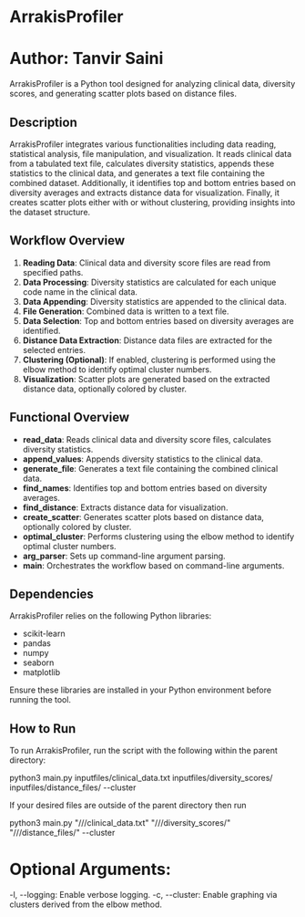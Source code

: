 # ArrakisProfiler
# Author: Tanvir Saini

ArrakisProfiler is a Python tool designed for analyzing clinical data, diversity scores, and generating scatter plots based on distance files.

## Description

ArrakisProfiler integrates various functionalities including data reading, statistical analysis, file manipulation, and visualization. It reads clinical data from a tabulated text file, calculates diversity statistics, appends these statistics to the clinical data, and generates a text file containing the combined dataset. Additionally, it identifies top and bottom entries based on diversity averages and extracts distance data for visualization. Finally, it creates scatter plots either with or without clustering, providing insights into the dataset structure.

## Workflow Overview

1. **Reading Data**: Clinical data and diversity score files are read from specified paths.
2. **Data Processing**: Diversity statistics are calculated for each unique code name in the clinical data.
3. **Data Appending**: Diversity statistics are appended to the clinical data.
4. **File Generation**: Combined data is written to a text file.
5. **Data Selection**: Top and bottom entries based on diversity averages are identified.
6. **Distance Data Extraction**: Distance data files are extracted for the selected entries.
7. **Clustering (Optional)**: If enabled, clustering is performed using the elbow method to identify optimal cluster numbers.
8. **Visualization**: Scatter plots are generated based on the extracted distance data, optionally colored by cluster.

## Functional Overview

- **read_data**: Reads clinical data and diversity score files, calculates diversity statistics.
- **append_values**: Appends diversity statistics to the clinical data.
- **generate_file**: Generates a text file containing the combined clinical data.
- **find_names**: Identifies top and bottom entries based on diversity averages.
- **find_distance**: Extracts distance data for visualization.
- **create_scatter**: Generates scatter plots based on distance data, optionally colored by cluster.
- **optimal_cluster**: Performs clustering using the elbow method to identify optimal cluster numbers.
- **arg_parser**: Sets up command-line argument parsing.
- **main**: Orchestrates the workflow based on command-line arguments.

## Dependencies

ArrakisProfiler relies on the following Python libraries:

- scikit-learn
- pandas
- numpy
- seaborn
- matplotlib

Ensure these libraries are installed in your Python environment before running the tool.

## How to Run

To run ArrakisProfiler, run the script with the following within the parent directory:

python3 main.py inputfiles/clinical_data.txt inputfiles/diversity_scores/ inputfiles/distance_files/ --cluster

If your desired files are outside of the parent directory then run

python3 main.py "<path>/<to>/<your>/clinical_data.txt" "<path>/<to>/<your>/diversity_scores/" "<path>/<to>/<your>/distance_files/" --cluster

# Optional Arguments:

-l, --logging: Enable verbose logging.
-c, --cluster: Enable graphing via clusters derived from the elbow method.
